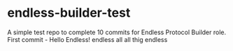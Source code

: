 # endless-builder-test
A simple test repo to complete 10 commits for Endless Protocol Builder role.
First commit - Hello Endless!
endless all 
all thig endless
